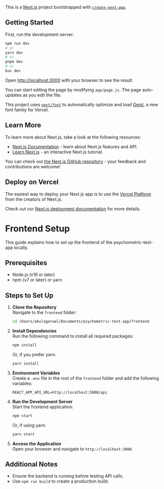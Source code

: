 This is a [Next.js](https://nextjs.org) project bootstrapped with [`create-next-app`](https://github.com/vercel/next.js/tree/canary/packages/create-next-app).

## Getting Started

First, run the development server:

```bash
npm run dev
# or
yarn dev
# or
pnpm dev
# or
bun dev
```

Open [http://localhost:3000](http://localhost:3000) with your browser to see the result.

You can start editing the page by modifying `app/page.js`. The page auto-updates as you edit the file.

This project uses [`next/font`](https://nextjs.org/docs/app/building-your-application/optimizing/fonts) to automatically optimize and load [Geist](https://vercel.com/font), a new font family for Vercel.

## Learn More

To learn more about Next.js, take a look at the following resources:

- [Next.js Documentation](https://nextjs.org/docs) - learn about Next.js features and API.
- [Learn Next.js](https://nextjs.org/learn) - an interactive Next.js tutorial.

You can check out [the Next.js GitHub repository](https://github.com/vercel/next.js) - your feedback and contributions are welcome!

## Deploy on Vercel

The easiest way to deploy your Next.js app is to use the [Vercel Platform](https://vercel.com/new?utm_medium=default-template&filter=next.js&utm_source=create-next-app&utm_campaign=create-next-app-readme) from the creators of Next.js.

Check out our [Next.js deployment documentation](https://nextjs.org/docs/app/building-your-application/deploying) for more details.

# Frontend Setup

This guide explains how to set up the frontend of the psychometric-test-app locally.

## Prerequisites

- Node.js (v16 or later)
- npm (v7 or later) or yarn

## Steps to Set Up

1. **Clone the Repository**  
   Navigate to the `frontend` folder:
   ```bash
   cd /Users/akulagarwal/Documents/psychometric-test-app/frontend
   ```

2. **Install Dependencies**  
   Run the following command to install all required packages:
   ```bash
   npm install
   ```
   Or, if you prefer yarn:
   ```bash
   yarn install
   ```

3. **Environment Variables**  
   Create a `.env` file in the root of the `frontend` folder and add the following variables:
   ```
   REACT_APP_API_URL=http://localhost:5000/api
   ```

4. **Run the Development Server**  
   Start the frontend application:
   ```bash
   npm start
   ```
   Or, if using yarn:
   ```bash
   yarn start
   ```

5. **Access the Application**  
   Open your browser and navigate to `http://localhost:3000`.

## Additional Notes

- Ensure the backend is running before testing API calls.
- Use `npm run build` to create a production build.
